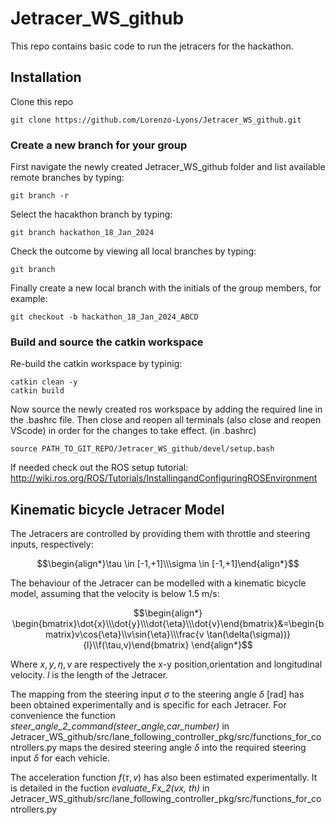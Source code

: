 # Jetracer_WS_github
This repo contains basic code to run the jetracers for the hackathon.

## Installation
Clone this repo 
```
git clone https://github.com/Lorenzo-Lyons/Jetracer_WS_github.git
```

### Create a new branch for your group 
First navigate the newly created Jetracer_WS_github folder and list available remote branches by typing:
```
git branch -r
```
Select the hacakthon branch by typing:
```
git branch hackathon_18_Jan_2024
```
Check the outcome by viewing all local branches by typing:
```
git branch
```
Finally create a new local branch with the initials of the group members, for example:
```
git checkout -b hackathon_18_Jan_2024_ABCD
```

### Build and source the catkin workspace

Re-build the catkin workspace by typinig:
```
catkin clean -y
catkin build
```
Now source the newly created ros workspace by adding the required line in the .bashrc file. Then close and reopen all terminals (also close and reopen VScode) in order for the changes to take effect. (in .bashrc)
```
source PATH_TO_GIT_REPO/Jetracer_WS_github/devel/setup.bash
```
If needed check out the ROS setup tutorial: http://wiki.ros.org/ROS/Tutorials/InstallingandConfiguringROSEnvironment


## Kinematic bicycle Jetracer Model
The Jetracers are controlled by providing them with throttle and steering inputs, respectively:

```math
\begin{align*}\tau \in [-1,+1]\\\sigma \in [-1,+1]\end{align*}
```
The behaviour of the Jetracer can be modelled with a kinematic bicycle model, assuming that the velocity is below 1.5 m/s:
```math
\begin{align*}
    \begin{bmatrix}\dot{x}\\\dot{y}\\\dot{\eta}\\\dot{v}\end{bmatrix}&=\begin{bmatrix}v\cos{\eta}\\v\sin{\eta}\\\frac{v \tan(\delta(\sigma))}{l}\\f(\tau,v)\end{bmatrix}
\end{align*}
```
Where $x,y,\eta,v$ are respectively the x-y position,orientation and longitudinal velocity. $l$ is the length of the Jetracer. 

The mapping from the steering input $\sigma$ to the steering angle $\delta$ [rad] has been obtained experimentally and is specific for each Jetracer. For convenience the function *steer_angle_2_command(steer_angle,car_number)* in Jetracer_WS_github/src/lane_following_controller_pkg/src/functions_for_controllers.py maps the desired steering angle $\delta$ into the required steering input $\delta$ for each vehicle.



The acceleration function $f(\tau,v)$ has also been estimated experimentally. It is detailed in the fuction *evaluate_Fx_2(vx, th)* in Jetracer_WS_github/src/lane_following_controller_pkg/src/functions_for_controllers.py






